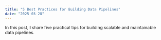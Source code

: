 ```yaml
---
title: "5 Best Practices for Building Data Pipelines"
date: "2025-03-28"
---
```


In this post, I share five practical tips for building scalable and maintainable data pipelines.
